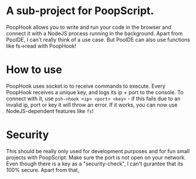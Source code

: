 # A sub-project for PoopScript.
PoopHook allows you to write and run your code in the browser and connect it with a NodeJS process running in the background. Apart from PooIDE, I can't really think of a use case. But PooIDE can also use functions like fs->read with PoopHook!

# How to use
PoopHook uses socket.io to receive commands to execute. Every PoopHook receives a unique key, and logs its ip + port to the console. To connect with it, use
`psh->hook <ip> <port> <key>` - if this fails due to an invalid ip, port or key it will throw an error. If it works, you can now use NodeJS-dependent features like `fs`!

# Security
This should be really only used for development purposes and for fun small projects with PoopScript. Make sure the port is not open on your network. Even though there is a key as a "security-check", I can't gurantee that its 100% secure. Apart from that,
